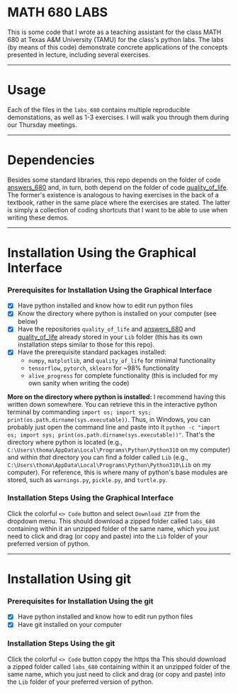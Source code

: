 # MATH 680 LABS
This is some code that I wrote as a teaching assistant for the class MATH 680 at Texas A&amp;M University (TAMU) for the class's python labs. The labs (by means of this code) demonstrate concrete applications of the concepts presented in lecture, including several exercises.

---

# Usage
Each of the files in the `labs_680` contains multiple reproducible demonstations, as well as 1-3 exercises. I will walk you through them during our Thursday meetings.

---

# Dependencies

Besides some standard libraries, this repo depends on the folder of code [answers_680](https://github.com/ThomasLastName/answers_680) and, in turn, both depend on the folder of code [quality_of_life](https://github.com/ThomasLastName/quality_of_life). The former's existence is analogous to having exercises in the back of a textbook, rather in the same place where the exercises are stated. The latter is simply a collection of coding shortcuts that I want to be able to use when writing these demos.

---

# Installation Using the Graphical Interface

### Prerequisites for Installation Using the Graphical Interface
- [x] Have python installed and know how to edit run python files
- [x] Know the directory where python is installed on your computer (see below)
- [x] Have the repositories `quality_of_life` and  [answers_680](https://github.com/ThomasLastName/answers_680) and [quality_of_life](https://github.com/ThomasLastName/quality_of_life) already stored in your `Lib` folder (this has its own installation steps similar to those for this repo).
- [x] Have the prerequisite standard packages installed:
    - `numpy`, `matplotlib`, and `quality_of_life` for minimal functionality
    - `tensorflow`, `pytorch`, `sklearn` for ~98% functionality
    -  `alive_progress` for complete functionality (this is included for my own sanity when writing the code)

**More on the directory where python is installed:** I recommend having this written down somewhere. You can retrieve this in the interactive python terminal by commanding `import os; import sys; print(os.path.dirname(sys.executable))`. Thus, in Windows, you can probably just open the command line and paste into it `python -c "import os; import sys; print(os.path.dirname(sys.executable))"`. That's the directory where python is located (e.g., `C:\Users\thoma\AppData\Local\Programs\Python\Python310` on my computer) and within *that* directory you can find a folder called `Lib` (e.g., `C:\Users\thoma\AppData\Local\Programs\Python\Python310\Lib` on my computer). For reference, this is where many of python's base modules are stored, such as `warnings.py`, `pickle.py`, and `turtle.py`.

### Installation Steps Using the Graphical Interface
Click the colorful `<> Code` button and select `Download ZIP` from the dropdown menu. This should download a zipped folder called `labs_680` containing within it an unzipped folder of the same name, which you just need to click and drag (or copy and paste) into the `Lib` folder of your preferred version of python.

---

# Installation Using git

### Prerequisites for Installation Using the git
- [x] Have python installed and know how to edit run python files
- [x] Have git installed on your computer

### Installation Steps Using the git
Click the colorful `<> Code` button coppy the https tha This should download a zipped folder called `labs_680` containing within it an unzipped folder of the same name, which you just need to click and drag (or copy and paste) into the `Lib` folder of your preferred version of python.
